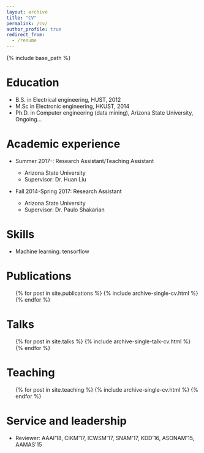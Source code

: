 ```yaml
---
layout: archive
title: "CV"
permalink: /cv/
author_profile: true
redirect_from:
  - /resume
---
```


{% include base_path %}

Education
======
* B.S. in Electrical engineering, HUST, 2012
* M.Sc in Electronic engineering, HKUST, 2014
* Ph.D. in Computer engineering (data mining), Arizona State University, Ongoing...

Academic experience
======
* Summer 2017-: Research Assistant/Teaching Assistant
  * Arizona State University
  * Supervisor: Dr. Huan Liu

* Fall 2014-Spring 2017: Research Assistant
  * Arizona State University
  * Supervisor: Dr. Paulo Shakarian
  
Skills
======
* Machine learning: tensorflow

Publications
======
  <ul>{% for post in site.publications %}
    {% include archive-single-cv.html %}
  {% endfor %}</ul>
  
Talks
======
  <ul>{% for post in site.talks %}
    {% include archive-single-talk-cv.html %}
  {% endfor %}</ul>
  
Teaching
======
  <ul>{% for post in site.teaching %}
    {% include archive-single-cv.html %}
  {% endfor %}</ul>
  
Service and leadership
======
* Reviewer: AAAI'18, CIKM'17, ICWSM'17, SNAM'17, KDD'16, ASONAM'15, AAMAS'15
